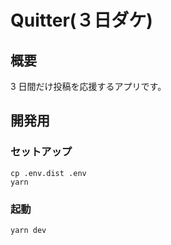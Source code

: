 # Quitter(３日ダケ)

## 概要

3 日間だけ投稿を応援するアプリです。

## 開発用

### セットアップ

```shell
cp .env.dist .env
yarn
```

### 起動

```shell
yarn dev
```
